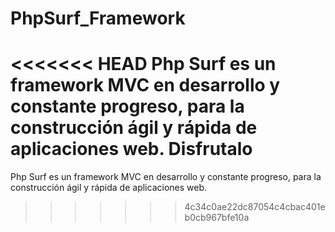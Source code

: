 # PhpSurf_Framework
<<<<<<< HEAD
Php Surf es un framework MVC en desarrollo y constante progreso, para la construcción ágil y rápida de aplicaciones web. Disfrutalo
=======
Php Surf es un framework MVC en desarrollo y constante progreso, para la construcción ágil y rápida de aplicaciones web.
>>>>>>> 4c34c0ae22dc87054c4cbac401eb0cb967bfe10a

